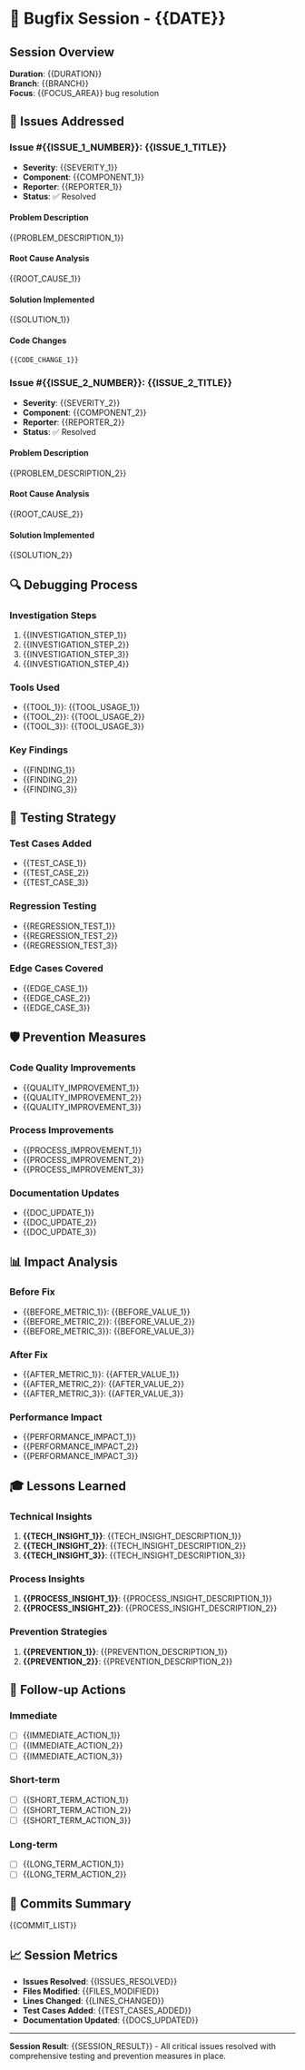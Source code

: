 # 🐛 Bugfix Session - {{DATE}}

## Session Overview
**Duration**: {{DURATION}}  
**Branch**: {{BRANCH}}  
**Focus**: {{FOCUS_AREA}} bug resolution

## 🎯 Issues Addressed

### Issue #{{ISSUE_1_NUMBER}}: {{ISSUE_1_TITLE}}
- **Severity**: {{SEVERITY_1}}
- **Component**: {{COMPONENT_1}}
- **Reporter**: {{REPORTER_1}}
- **Status**: ✅ Resolved

#### Problem Description
{{PROBLEM_DESCRIPTION_1}}

#### Root Cause Analysis
{{ROOT_CAUSE_1}}

#### Solution Implemented
{{SOLUTION_1}}

#### Code Changes
```typescript
{{CODE_CHANGE_1}}
```

### Issue #{{ISSUE_2_NUMBER}}: {{ISSUE_2_TITLE}}
- **Severity**: {{SEVERITY_2}}
- **Component**: {{COMPONENT_2}}
- **Reporter**: {{REPORTER_2}}
- **Status**: ✅ Resolved

#### Problem Description
{{PROBLEM_DESCRIPTION_2}}

#### Root Cause Analysis
{{ROOT_CAUSE_2}}

#### Solution Implemented
{{SOLUTION_2}}

## 🔍 Debugging Process

### Investigation Steps
1. {{INVESTIGATION_STEP_1}}
2. {{INVESTIGATION_STEP_2}}
3. {{INVESTIGATION_STEP_3}}
4. {{INVESTIGATION_STEP_4}}

### Tools Used
- {{TOOL_1}}: {{TOOL_USAGE_1}}
- {{TOOL_2}}: {{TOOL_USAGE_2}}
- {{TOOL_3}}: {{TOOL_USAGE_3}}

### Key Findings
- {{FINDING_1}}
- {{FINDING_2}}
- {{FINDING_3}}

## 🧪 Testing Strategy

### Test Cases Added
- {{TEST_CASE_1}}
- {{TEST_CASE_2}}
- {{TEST_CASE_3}}

### Regression Testing
- {{REGRESSION_TEST_1}}
- {{REGRESSION_TEST_2}}
- {{REGRESSION_TEST_3}}

### Edge Cases Covered
- {{EDGE_CASE_1}}
- {{EDGE_CASE_2}}
- {{EDGE_CASE_3}}

## 🛡️ Prevention Measures

### Code Quality Improvements
- {{QUALITY_IMPROVEMENT_1}}
- {{QUALITY_IMPROVEMENT_2}}
- {{QUALITY_IMPROVEMENT_3}}

### Process Improvements
- {{PROCESS_IMPROVEMENT_1}}
- {{PROCESS_IMPROVEMENT_2}}
- {{PROCESS_IMPROVEMENT_3}}

### Documentation Updates
- {{DOC_UPDATE_1}}
- {{DOC_UPDATE_2}}
- {{DOC_UPDATE_3}}

## 📊 Impact Analysis

### Before Fix
- {{BEFORE_METRIC_1}}: {{BEFORE_VALUE_1}}
- {{BEFORE_METRIC_2}}: {{BEFORE_VALUE_2}}
- {{BEFORE_METRIC_3}}: {{BEFORE_VALUE_3}}

### After Fix
- {{AFTER_METRIC_1}}: {{AFTER_VALUE_1}}
- {{AFTER_METRIC_2}}: {{AFTER_VALUE_2}}
- {{AFTER_METRIC_3}}: {{AFTER_VALUE_3}}

### Performance Impact
- {{PERFORMANCE_IMPACT_1}}
- {{PERFORMANCE_IMPACT_2}}
- {{PERFORMANCE_IMPACT_3}}

## 🎓 Lessons Learned

### Technical Insights
1. **{{TECH_INSIGHT_1}}**: {{TECH_INSIGHT_DESCRIPTION_1}}
2. **{{TECH_INSIGHT_2}}**: {{TECH_INSIGHT_DESCRIPTION_2}}
3. **{{TECH_INSIGHT_3}}**: {{TECH_INSIGHT_DESCRIPTION_3}}

### Process Insights
1. **{{PROCESS_INSIGHT_1}}**: {{PROCESS_INSIGHT_DESCRIPTION_1}}
2. **{{PROCESS_INSIGHT_2}}**: {{PROCESS_INSIGHT_DESCRIPTION_2}}

### Prevention Strategies
1. **{{PREVENTION_1}}**: {{PREVENTION_DESCRIPTION_1}}
2. **{{PREVENTION_2}}**: {{PREVENTION_DESCRIPTION_2}}

## 🔄 Follow-up Actions

### Immediate
- [ ] {{IMMEDIATE_ACTION_1}}
- [ ] {{IMMEDIATE_ACTION_2}}
- [ ] {{IMMEDIATE_ACTION_3}}

### Short-term
- [ ] {{SHORT_TERM_ACTION_1}}
- [ ] {{SHORT_TERM_ACTION_2}}
- [ ] {{SHORT_TERM_ACTION_3}}

### Long-term
- [ ] {{LONG_TERM_ACTION_1}}
- [ ] {{LONG_TERM_ACTION_2}}

## 📝 Commits Summary

{{COMMIT_LIST}}

## 📈 Session Metrics

- **Issues Resolved**: {{ISSUES_RESOLVED}}
- **Files Modified**: {{FILES_MODIFIED}}
- **Lines Changed**: {{LINES_CHANGED}}
- **Test Cases Added**: {{TEST_CASES_ADDED}}
- **Documentation Updated**: {{DOCS_UPDATED}}

---

**Session Result**: {{SESSION_RESULT}} - All critical issues resolved with comprehensive testing and prevention measures in place.